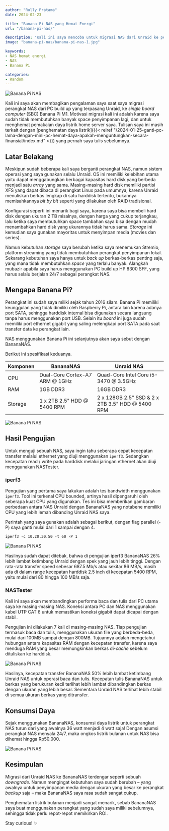 ```yaml
---
author: "Rully Pratama"
date: 2024-02-23

title: "Banana Pi NAS yang Hemat Energi"
url: "/banana-pi-nas/"

description: "Kali ini saya mencoba untuk migrasi NAS dari Unraid ke perangkat SBC Banana Pi. Seperti apa performanya, yuk coba cek di sini."
image: "banana-pi-nas/banana-pi-nas-1.jpg"

keywords:
- NAS hemat energi
- NAS
- Banana Pi

categories:
- Random
---
```


![Banana Pi NAS](banana-pi-nas-1.jpg)

Kali ini saya akan membagikan pengalaman saya saat saya migrasi perangkat NAS dari PC build up yang terpasang Unraid, ke *single board computer* (SBC) Banana Pi M1. Motivasi migrasi kali ini adalah karena saya sudah tidak membutuhkan banyak space penyimpanan lagi, dan untuk menghemat pemakaian daya listrik home server saya. Tulisan saya ini masih terkait dengan [penghematan daya listrik]({{< relref "/2024-01-25-ganti-pc-lama-dengan-mini-pc-hemat-daya-apakah-menguntungkan-secara-finansial/index.md" >}}) yang pernah saya tulis sebelumnya.

## Latar Belakang

Meskipun sudah beberapa kali saya berganti perangkat NAS, namun sistem operasi yang saya gunakan selalu Unraid. OS ini memiliki kelebihan utama yaitu dapat menggabungkan berbagai kapasitas hard disk yang berbeda menjadi satu *array* yang sama. Masing-masing hard disk memiliki partisi XFS yang dapat dibaca di perangkat Linux pada umumnya, karena Unraid menuliskan berkas lengkap di satu harddisk tertentu, bukannya memisahkannya *bit by bit* seperti yang dilakukan oleh RAID tradisional.

Konfigurasi seperti ini menarik bagi saya, karena saya bisa membeli hard disk dengan ukuran 2 TB misalnya, dengan harga yang cukup terjangkau, lalu ketika saya membutuhkan space tambahan saya bisa dengan mudah menambahkan hard disk yang ukurannya tidak harus sama. *Storage* ini kemudian saya gunakan mayoritas untuk menyimpan media (movies dan series).

Namun kebutuhan *storage* saya berubah ketika saya menemukan Stremio, platform streaming yang tidak membutuhkan perangkat penyimpanan lokal. Sekarang kebutuhan saya hanya untuk *back up* berkas-berkas penting saja, yang mana tidak membutuhkan *space* yang terlalu banyak. Alangkah mubazir apabila saya harus menggunakan PC build up HP 8300 SFF, yang harus selalu berjalan 24/7 sebagai perangkat NAS.

## Mengapa Banana Pi?

Perangkat ini sudah saya miliki sejak tahun 2016 silam. Banana Pi memiliki keunggulan yang tidak dimiliki oleh Raspberry Pi, antara lain karena adanya port SATA, sehingga harddisk internal bisa digunakan secara langsung tanpa harus menggunakan port USB. Selain itu *board* ini juga sudah memiliki port ethernet gigabit yang saling melengkapi port SATA pada saat transfer data ke perangkat lain.

NAS menggunakan Banana Pi ini selanjutnya akan saya sebut dengan BananaNAS.

Berikut ini spesifikasi keduanya.

| **Komponen** | **BananaNAS**                      | **Unraid NAS**                                     |
|----------|--------------------------------|------------------------------------------------|
| CPU      | Dual-Core Cortex-A7 ARM @ 1GHz | Quad-Core Intel Core i5-3470 @ 3.5GHz          |
| RAM      | 1GB DDR3                       | 16GB DDR3                                      |
| Storage  | 1 x 2TB 2.5" HDD @ 5400 RPM    | 2 x 128GB 2.5" SSD & 2 x 2TB 3.5" HDD @ 5400 RPM |

![Banana Pi NAS](banana-pi-nas-2.jpg)

## Hasil Pengujian

Untuk menguji sebuah NAS, saya ingin tahu seberapa cepat kecepatan transfer melalui ethernet yang diuji menggunakan `iperf3`. Sedangkan kecepatan read / write pada harddisk melalui jaringan ethernet akan diuji menggunakan NASTester.


### iperf3

Pengujian yang pertama saya lakukan adalah tes bandwidth menggunakan `iperf3`. Tool ini terkenal CPU bounded, artinya hasil dipengaruhi oleh seberapa kuat CPU yang digunakan. Tes ini bisa memberikan gambaran perbedaan antara NAS Unraid dengan BananaNAS yang notabene memiliki CPU yang lebih lemah dibanding Unraid NAS saya.

Perintah yang saya gunakan adalah sebagai berikut, dengan flag parallel (-P) saya ganti mulai dari 1 sampai dengan 4.
```
iperf3 -c 10.20.30.50 -t 60 -P 1
```
![Banana Pi NAS](Banana-Pi-NAS-iperf3.png)

Hasilnya sudah dapat ditebak, bahwa di pengujian iperf3 BananaNAS 26% lebih lambat ketimbang Unraid dengan spek yang jauh lebih tinggi. Dengan rata-rata transfer speed sebesar 687.5 Mb/s atau sekitar 86 MB/s, masih ada di dalam range kecepatan harddisk 2.5 inch di kecepatan 5400 RPM, yaitu mulai dari 80 hingga 100 MB/s saja.

### NASTester

Kali ini saya akan membandingkan performa baca dan tulis dari PC utama saya ke masing-masing NAS. Koneksi antara PC dan NAS menggunakan kabel UTP CAT 6 untuk memastikan koneksi gigabit dapat dicapai dengan stabil.

Pengujian ini dilakukan 7 kali di masing-masing NAS. Tiap pengujian termasuk baca dan tulis, menggunakan ukuran file yang berbeda-beda, mulai dari 100MB sampai dengan 800MB. Tujuannya adalah mengetahui hubungan antara kapasitas RAM dengan kecepatan transfer, karena saya menduga RAM yang besar memungkinkan berkas di-*cache* sebelum dituliskan ke harddisk.

![Banana Pi NAS](Banana-Pi-NAS-NASTester.png)

Hasilnya, kecepatan transfer BananaNAS 50% lebih lambat ketimbang Unraid NAS untuk operasi baca dan tulis. Kecepatan tulis BananaNAS untuk berkas yang berukuran kecil terlihat lebih lambat dibandingkan berkas dengan ukuran yang lebih besar. Sementara Unraid NAS terlihat lebih stabil di semua ukuran berkas yang ditransfer.

## Konsumsi Daya

Sejak menggunakan BananaNAS, konsumsi daya listrik untuk perangkat NAS turun dari yang awalnya 36 watt menjadi 4 watt saja! Dengan asumsi perangkat NAS menyala 24/7, maka ongkos listrik bulanan untuk NAS bisa dihemat hingga Rp50.000.

![Banana Pi NAS](banana-pi-nas-3.jpg)

## Kesimpulan

Migrasi dari Unraid NAS ke BananaNAS terdengar seperti sebuah *downgrade*. Namun mengingat kebutuhan saya sudah berubah – yang awalnya untuk penyimpanan media dengan ukuran yang besar ke perangkat *backup* saja – maka BananaNAS saya rasa sudah sangat cukup.

Penghematan listrik bulanan menjadi sangat menarik, sebab BananaNAS saya buat menggunakan perangkat yang sudah saya miliki sebelumnya, sehingga tidak perlu repot-repot memikirkan ROI.

Stay curious! ✨
